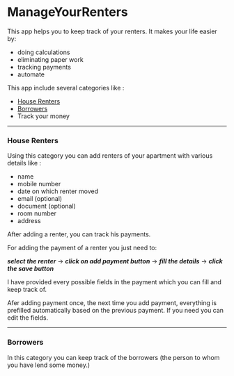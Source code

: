 # ManageYourRenters

This app helps you to keep track of your renters. It makes your life easier by: 
- doing calculations
- eliminating paper work
- tracking payments
- automate

This app include several categories like : 
- [House Renters](#house-renters)
- [Borrowers](#borrowers)
- Track your money

---
### House Renters

Using this category you can add renters of your apartment with various details like :
- name
- mobile number
- date on which renter moved
- email (optional)
- document (optional)
- room number
- address

After adding a renter, you can track his payments. 

For adding the payment of a renter you just need to:

**_select the renter_** -> **_click on add payment button_** -> **_fill the details_** -> **_click the save button_**

I have provided every possible fields in the payment which you can fill and keep track of.

Afer adding payment once, the next time you add payment, everything is prefilled automatically based on the previous payment. If you need you can edit the fields.

---
### Borrowers

In this category you can keep track of the borrowers (the person to whom you have lend some money.)
